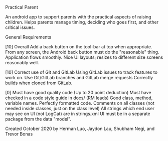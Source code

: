 Practical Parent

An android app to support parents with the practical aspects of raising children. Helps parents manage timing, deciding who goes first, and other critical issues.

General Requirements

[10] Overall Add a back button on the tool-bar at top when appropriate. From any screen, the Android back button must do the "reasonable" thing. Application flows smoothly. Nice UI layouts; resizes to different size screens reasonably well.

[10] Correct use of Git and GitLab Using GitLab issues to track features to work on. Use Git/GitLab branches and GitLab merge requests Correctly builds when cloned from GitLab.

[0] Must have good quality code (Up to 20 point deduction) Must have checked in a code style guide in docs/ (RM leads) Good class, method, variable names. Perfectly formatted code. Comments on all classes (not needed inside classes, just on the class level) All strings which end user may see on UI (not LogCat) are in strings.xml UI must be in a separate package from the data "model".

Created October 2020 by Herman Luo, Jaydon Lau, Shubham Negi, and Trevor Bonas